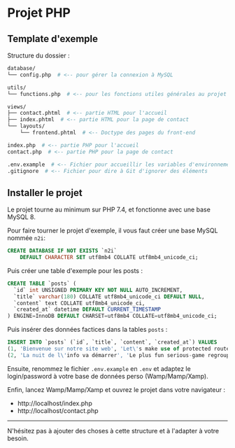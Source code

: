 # Projet PHP

## Template d'exemple

Structure du dossier : 

```bash
database/          
└── config.php  # <-- pour gérer la connexion à MySQL

utils/
└── functions.php  # <-- pour les fonctions utiles générales au projet

views/
├── contact.phtml  # <-- partie HTML pour l'accueil
├── index.phtml  # <-- partie HTML pour la page de contact
└── layouts/
    └── frontend.phtml  # <-- Doctype des pages du front-end

index.php  # <-- partie PHP pour l'accueil
contact.php  # <-- partie PHP pour la page de contact

.env.example  # <-- Fichier pour accueillir les variables d'environnement
.gitignore  # <-- Fichier pour dire à Git d'ignorer des éléments
```

## Installer le projet

Le projet tourne au minimum sur PHP 7.4, et fonctionne avec une base MySQL 8.

Pour faire tourner le projet d'exemple, il vous faut créer une base MySQL nommée `n2i`:

```sql
CREATE DATABASE IF NOT EXISTS `n2i`
    DEFAULT CHARACTER SET utf8mb4 COLLATE utf8mb4_unicode_ci;
```

Puis créer une table d'exemple pour les posts :

```sql
CREATE TABLE `posts` (
  `id` int UNSIGNED PRIMARY KEY NOT NULL AUTO_INCREMENT,
  `title` varchar(180) COLLATE utf8mb4_unicode_ci DEFAULT NULL,
  `content` text COLLATE utf8mb4_unicode_ci,
  `created_at` datetime DEFAULT CURRENT_TIMESTAMP
) ENGINE=InnoDB DEFAULT CHARSET=utf8mb4 COLLATE=utf8mb4_unicode_ci;
```

Puis insérer des données factices dans la tables `posts` :

```sql
INSERT INTO `posts` (`id`, `title`, `content`, `created_at`) VALUES
(1, 'Bienvenue sur notre site web', 'Let\'s make use of protected routes (also called private routes). Therefore, we will create a new component. In the case of protecting against unauthorized users (here: unauthenticated users), the component will check whether the authentication token is present. If it is present, the component will render its children. However, if it is absent, the user gets a conditional redirect with React Router\'s declarative Navigate component to the login page (here: Home page): …', '2022-11-29 08:58:47'),
(2, 'La nuit de l\'info va démarrer', 'Le plus fun serious-game regroupant des milliers d’étudiants pour développer une application informatique en une nuit', '2022-11-29 08:58:47');
```

Ensuite, renommez le fichier `.env.example` en `.env` et adaptez le login/password à votre base de données perso (Wamp/Mamp/Xamp).

Enfin, lancez Wamp/Mamp/Xamp et ouvrez le projet dans votre navigateur :

- http://localhost/index.php
- http://localhost/contact.php

---

N'hésitez pas à ajouter des choses à cette structure et à l'adapter à votre besoin.